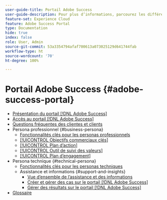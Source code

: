 ```yaml
---
user-guide-title: Portail Adobe Success
user-guide-description: Pour plus d’informations, parcourez les différentes ressources liées au portail Adobe Success.
feature-set: Experience Cloud
feature: Adobe Success Portal
type: Documentation
hide: true
index: false
role: User, Admin
source-git-commit: 53a3354794afaf700613a073025129d641744fab
workflow-type: ht
source-wordcount: '70'
ht-degree: 100%

---
```



# Portail Adobe Success {#adobe-success-portal}

- [Présentation du portail  [!DNL Adobe Success] ](/help/adobe-success-portal/adobe-success-portal-introduction.md)
- [Accès au portail  [!DNL Adobe Success] ](/help/adobe-success-portal/access-to-the-adobe-success-portal.md)
- [Questions fréquentes des clientes et clients](/help/adobe-success-portal/adobe-success-portal-customer-faq.md)
- Persona professionnel {#business-persona}
   - [Fonctionnalités clés pour les personas professionnels](/help/adobe-success-portal/business-persona/key-functionalities-for-business-persona.md)
   - [[!UICONTROL Objectifs commerciaux clés]](/help/adobe-success-portal/business-persona/key-business-objectives.md)
   - [[!UICONTROL Plan d’action]](/help/adobe-success-portal/business-persona/action-plan.md)
   - [[!UICONTROL Outil de suivi des valeurs]](/help/adobe-success-portal/business-persona/value-tracker.md)
   - [[!UICONTROL Plan d’engagement]](/help/adobe-success-portal/business-persona/engagement-plan.md)
- Persona technique {#technical-persona}
   - [Fonctionnalités clés pour les personas techniques](/help/adobe-success-portal/technical-persona/key-functionalities-for-technical-persona.md)
   - Assistance et informations {#support-and-insights}
      - [Vue d’ensemble de l’assistance et des informations](/help/adobe-success-portal/technical-persona/support-and-insights/support-and-insights-overview.md)
      - [Créer et gérer des cas sur le portail  [!DNL Adobe Success] ](/help/adobe-success-portal/technical-persona/support-and-insights/create-and-manage-cases-in-the-adobe-success-portal.md)
      - [Gérer des résultats sur le portail  [!DNL Adobe Success] ](/help/adobe-success-portal/technical-persona/support-and-insights/manage-findings-adobe-success-portal.md)
- [Glossaire](/help/adobe-success-portal/glossary.md)
